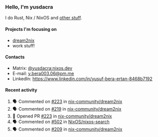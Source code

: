 ### Hello, I'm yusdacra

I do Rust, Nix / NixOS and [other stuff](https://gaze.systems/).

#### Projects I'm focusing on

- [dream2nix](https://github.com/nix-community/dream2nix)
- work stuff!

#### Contacts

- Matrix: [@yusdacra:nixos.dev](https://matrix.to/#/@yusdacra:nixos.dev)
- E-mail: y.bera003.06@pm.me
- LinkedIn: https://www.linkedin.com/in/yusuf-bera-ertan-8468b7192

#### Recent activity

<!--START_SECTION:activity-->
1. 🗣 Commented on [#223](https://github.com/nix-community/dream2nix/issues/223) in [nix-community/dream2nix](https://github.com/nix-community/dream2nix)
2. 🗣 Commented on [#219](https://github.com/nix-community/dream2nix/issues/219) in [nix-community/dream2nix](https://github.com/nix-community/dream2nix)
3. 💪 Opened PR [#223](https://github.com/nix-community/dream2nix/pull/223) in [nix-community/dream2nix](https://github.com/nix-community/dream2nix)
4. 🗣 Commented on [#502](https://github.com/NixOS/nixos-search/issues/502) in [NixOS/nixos-search](https://github.com/NixOS/nixos-search)
5. 🗣 Commented on [#209](https://github.com/nix-community/dream2nix/issues/209) in [nix-community/dream2nix](https://github.com/nix-community/dream2nix)
<!--END_SECTION:activity-->
